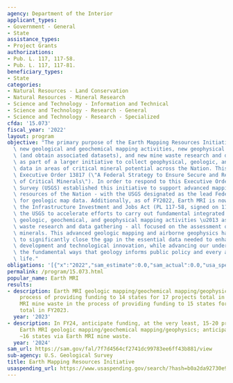 ```yaml
---
agency: Department of the Interior
applicant_types:
- Government - General
- State
assistance_types:
- Project Grants
authorizations:
- Pub. L. 117, 117-58.
- Pub. L. 117, 117-81.
beneficiary_types:
- State
categories:
- Natural Resources - Land Conservation
- Natural Resources - Mineral Research
- Science and Technology - Information and Technical
- Science and Technology - Research - General
- Science and Technology - Research - Specialized
cfda: '15.073'
fiscal_year: '2022'
layout: program
objective: "The primary purpose of the Earth Mapping Resources Initiative is to facilitate\
  \ new geological and geochemical mapping activities, new geophysical data collection\
  \ (and obtain associated datasets), and new mine waste research and data gathering/acquisition\
  \ as part of a larger initiative to collect geophysical, geologic, and topographic\
  \ data in areas of critical mineral potential across the Nation. This effort supports\
  \ Executive Order 13817 (\"A Federal Strategy to Ensure Secure and Reliable Supplies\
  \ of Critical Minerals\"). In order to respond to this Executive Order, the US Geological\
  \ Survey (USGS) established this initiative to support advanced mapping of the geologic\
  \ resources of the Nation - with the USGS designated as the lead Federal agency\
  \ for geologic map data. Additionally, as of FY2022, Earth MRI is now mandated by\
  \ the Infrastructure Investment and Jobs Act (PL 117-58, signed on 11/15/21) - directing\
  \ the USGS to accelerate efforts to carry out fundamental integrated topographic,\
  \ geologic, geochemical, and geophysical mapping activities \u2013 as well as mine\
  \ waste research and data gathering - all focused on the assessment of critical\
  \ minerals. This advanced geologic mapping and airborne geophysics has the potential\
  \ to significantly close the gap in the essential data needed to enhance economic\
  \ development and technological innovation, while advancing our understanding of\
  \ the fundamental ways that geology informs public policy and every aspect of daily\
  \ life."
obligations: '[{"x":"2022","sam_estimate":0.0,"sam_actual":0.0,"usa_spending_actual":1644693.81},{"x":"2023","sam_estimate":14595000.0,"sam_actual":0.0,"usa_spending_actual":14333161.13},{"x":"2024","sam_estimate":20000000.0,"sam_actual":0.0,"usa_spending_actual":0.0}]'
permalink: /program/15.073.html
popular_name: Earth MRI
results:
- description: Earth MRI geologic mapping/geochemical mapping/geophysics is in the
    process of providing funding to 14 states for 17 projects total in FY2023; Earth
    MRI mine waste in the process of providing funding to 15 states for 15 projects
    total in FY2023.
  year: '2023'
- description: In FY24, anticipate funding, at the very least, 15-20 projects via
    Earth MRI geologic mapping/geochemical mapping/geophysics; anticipate funding
    ~16 states via Earth MRI mine waste.
  year: '2024'
sam_url: https://sam.gov/fal/7f7d4564cf2741dc99783ee6ff43b881/view
sub-agency: U.S. Geological Survey
title: Earth Mapping Resources Initiative
usaspending_url: https://www.usaspending.gov/search/?hash=b0a2da92730e9a81dfb9cb1254eca86f
---
```

